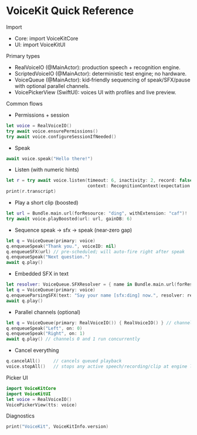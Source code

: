 # VoiceKit Quick Reference

Import
- Core: import VoiceKitCore
- UI: import VoiceKitUI

Primary types
- RealVoiceIO (@MainActor): production speech + recognition engine.
- ScriptedVoiceIO (@MainActor): deterministic test engine; no hardware.
- VoiceQueue (@MainActor): kid‑friendly sequencing of speak/SFX/pause with optional parallel channels.
- VoicePickerView (SwiftUI): voices UI with profiles and live preview.

Common flows
- Permissions + session
```swift
let voice = RealVoiceIO()
try await voice.ensurePermissions()
try await voice.configureSessionIfNeeded()
```

- Speak
```swift
await voice.speak("Hello there!")
```

- Listen (with numeric hints)
```swift
let r = try await voice.listen(timeout: 6, inactivity: 2, record: false,
                               context: RecognitionContext(expectation: .number))
print(r.transcript)
```

- Play a short clip (boosted)
```swift
let url = Bundle.main.url(forResource: "ding", withExtension: "caf")!
try await voice.playBoosted(url: url, gainDB: 6)
```

- Sequence speak → sfx → speak (near‑zero gap)
```swift
let q = VoiceQueue(primary: voice)
q.enqueueSpeak("Thank you.", voiceID: nil)
q.enqueueSFX(url) // pre-scheduled; will auto-fire right after speak
q.enqueueSpeak("Next question.")
await q.play()
```

- Embedded SFX in text
```swift
let resolver: VoiceQueue.SFXResolver = { name in Bundle.main.url(forResource: name, withExtension: "caf") }
let q = VoiceQueue(primary: voice)
q.enqueueParsingSFX(text: "Say your name [sfx:ding] now.", resolver: resolver)
await q.play()
```

- Parallel channels (optional)
```swift
let q = VoiceQueue(primary: RealVoiceIO()) { RealVoiceIO() } // channel factory
q.enqueueSpeak("Left", on: 0)
q.enqueueSpeak("Right", on: 1)
await q.play() // channels 0 and 1 run concurrently
```

- Cancel everything
```swift
q.cancelAll()     // cancels queued playback
voice.stopAll()   // stops any active speech/recording/clip at engine level
```

Picker UI
```swift
import VoiceKitCore
import VoiceKitUI
let voice = RealVoiceIO()
VoicePickerView(tts: voice)
```

Diagnostics
```swift
print("VoiceKit", VoiceKitInfo.version)
```
